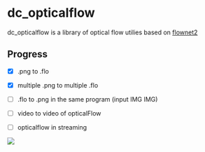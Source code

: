 dc_opticalflow
======================


dc_opticalflow is a library of optical flow utilies based on 
<a href="https://github.com/lmb-freiburg/flownet2" target="_blank">flownet2</a><br>

## Progress

- [x] .png to .flo
- [x] multiple .png to multiple .flo
- [ ] .flo to .png in the same program (input IMG IMG)
- [ ] video to video of opticalFlow
- [ ] opticalflow in streaming


![](https://github.com/Cjdcoy/opticalflow_utilities/blob/master/documents/SD.gif)
